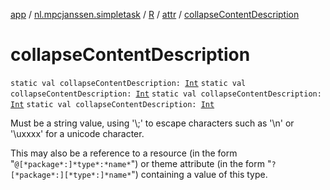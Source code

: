 [app](../../../index.md) / [nl.mpcjanssen.simpletask](../../index.md) / [R](../index.md) / [attr](index.md) / [collapseContentDescription](.)

# collapseContentDescription

`static val collapseContentDescription: `[`Int`](https://kotlinlang.org/api/latest/jvm/stdlib/kotlin/-int/index.html)
`static val collapseContentDescription: `[`Int`](https://kotlinlang.org/api/latest/jvm/stdlib/kotlin/-int/index.html)
`static val collapseContentDescription: `[`Int`](https://kotlinlang.org/api/latest/jvm/stdlib/kotlin/-int/index.html)
`static val collapseContentDescription: `[`Int`](https://kotlinlang.org/api/latest/jvm/stdlib/kotlin/-int/index.html)

Must be a string value, using '\\;' to escape characters such as '\\n' or '\\uxxxx' for a unicode character.

This may also be a reference to a resource (in the form "`@[*package*:]*type*:*name*`") or theme attribute (in the form "`?[*package*:][*type*:]*name*`") containing a value of this type.

